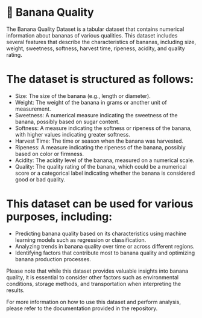 # 🍌 Banana Quality

The Banana Quality Dataset is a tabular dataset that contains numerical information about bananas of various qualities. This dataset includes several features that describe the characteristics of bananas, including size, weight, sweetness, softness, harvest time, ripeness, acidity, and quality rating.

# The dataset is structured as follows:

- Size: The size of the banana (e.g., length or diameter).
- Weight: The weight of the banana in grams or another unit of measurement.
- Sweetness: A numerical measure indicating the sweetness of the banana, possibly based on sugar content.
- Softness: A measure indicating the softness or ripeness of the banana, with higher values indicating greater softness.
- Harvest Time: The time or season when the banana was harvested.
- Ripeness: A measure indicating the ripeness of the banana, possibly based on color or firmness.
- Acidity: The acidity level of the banana, measured on a numerical scale.
- Quality: The quality rating of the banana, which could be a numerical score or a categorical label indicating whether the banana is considered good or bad quality.

# This dataset can be used for various purposes, including:

- Predicting banana quality based on its characteristics using machine learning models such as regression or classification.
- Analyzing trends in banana quality over time or across different regions.
- Identifying factors that contribute most to banana quality and optimizing banana production processes.

Please note that while this dataset provides valuable insights into banana quality, it is essential to consider other factors such as environmental conditions, storage methods, and transportation when interpreting the results.

For more information on how to use this dataset and perform analysis, please refer to the documentation provided in the repository.
